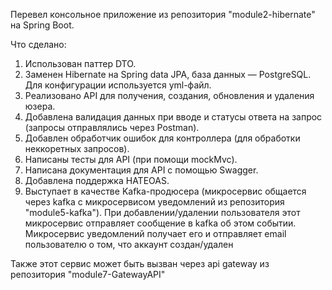 Перевел консольное приложение из репозитория "module2-hibernate" на Spring Boot.

Что сделано:
1) Использован паттер DTO.
2) Заменен Hibernate на Spring data JPA, база данных — PostgreSQL. Для конфигурации используется yml-файл.
3) Реализовано API для получения, создания, обновления и удаления юзера.
4) Добавлена валидация данных при вводе и статусы ответа на запрос (запросы отправлялись через Postman).
5) Добавлен обработчик ошибок для контроллера (для обработки неккоретных запросов). 
6) Написаны тесты для API (при помощи mockMvc).
7) Написана документация для API с помощью Swagger.
8) Добавлена поддержка HATEOAS.
9) Выступает в качестве Kafka-продюсера (микросервис общается через kafka с микросервисом уведомлений из репозитория "module5-kafka").
При добавлении/удалении пользователя этот микросервис отправляет сообщение в kafka об этом событии. Микросервис уведомлений получает его
и отправляет email пользователю о том, что аккаунт создан/удален 

Также этот сервис может быть вызван через api gateway из репозитория "module7-GatewayAPI"
